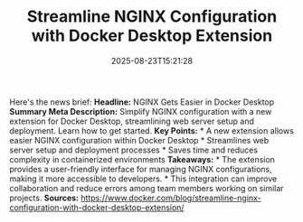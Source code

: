 ﻿---
title: "Streamline NGINX Configuration with Docker Desktop Extension"
date: "2025-08-23T15:21:28"
category: "Markets"
summary: ""
slug: "streamline nginx configuration with docker desktop extension"
source_urls:
  - "https://www.docker.com/blog/streamline-nginx-configuration-with-docker-desktop-extension/"
seo:
  title: "Streamline NGINX Configuration with Docker Desktop Extension | Hash n Hedge"
  description: ""
  keywords: ["news", "markets", "brief"]
---
Here's the news brief:  **Headline:** NGINX Gets Easier in Docker Desktop  **Summary Meta Description:** Simplify NGINX configuration with a new extension for Docker Desktop, streamlining web server setup and deployment. Learn how to get started.  **Key Points:**  * A new extension allows easier NGINX configuration within Docker Desktop * Streamlines web server setup and deployment processes * Saves time and reduces complexity in containerized environments  **Takeaways:**  * The extension provides a user-friendly interface for managing NGINX configurations, making it more accessible to developers. * This integration can improve collaboration and reduce errors among team members working on similar projects.  **Sources:** https://www.docker.com/blog/streamline-nginx-configuration-with-docker-desktop-extension/ 
